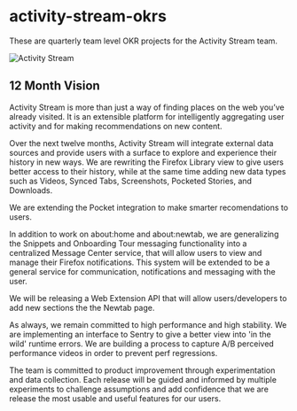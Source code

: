 # activity-stream-okrs
These are quarterly team level OKR projects for the Activity Stream team.


![Activity Stream](https://trello-attachments.s3.amazonaws.com/56f56a284ae0796984e3ca8e/59dbee134b3a6727ac0f835a/b5efb47fdc833746b75753db37a1f8e2/Screen_Shot_2017-10-16_at_12.58.26_PM.png)

## 12 Month Vision
Activity Stream is more than just a way of finding places on the web you’ve already visited.  It is an extensible platform for intelligently aggregating user activity and for making recommendations on new content.   

Over the next twelve months, Activity Stream will integrate external data sources and provide users with a surface to explore and experience their history in new ways.  We are rewriting the Firefox Library view to give users better access to their history, while at the same time adding new data types such as Videos, Synced Tabs, Screenshots, Pocketed Stories, and Downloads.

We are extending the Pocket integration to make smarter recomendations to users.  

In addition to work on about:home and about:newtab, we are generalizing the Snippets and Onboarding Tour messaging functionality into a centralized Message Center service, that will allow users to view and manage their Firefox notifications.  This system will be extended to be a general service for communication, notifications and messaging with the user.

We will be releasing a Web Extension API that will allow users/developers to add new sections the the Newtab page.  

As always, we remain committed to high performance and high stability.  We are implementing an interface to Sentry to give a better view into 'in the wild' runtime errors.  We are building a process to capture A/B perceived performance videos in order to prevent  perf regressions.  

The team is committed to product improvement through experimentation and data collection.  Each release will be guided and informed by multiple experiments to challenge assumptions and add confidence that we are release the most usable and useful features for our users.  
